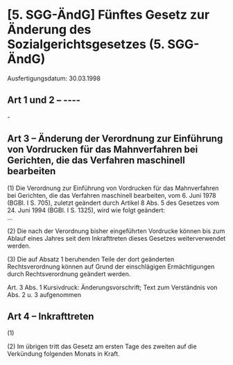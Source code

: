 # [5. SGG-ÄndG] Fünftes Gesetz zur Änderung des Sozialgerichtsgesetzes  (5. SGG-ÄndG)

Ausfertigungsdatum: 30.03.1998

 

## Art 1 und 2 – ----

\-


## Art 3 – Änderung der Verordnung zur Einführung von Vordrucken für das Mahnverfahren bei Gerichten, die das Verfahren maschinell bearbeiten

(1) Die Verordnung zur Einführung von Vordrucken für das Mahnverfahren bei Gerichten, die das Verfahren maschinell bearbeiten, vom 6. Juni 1978 (BGBl. I S. 705), zuletzt geändert durch Artikel 8 Abs. 5 des Gesetzes vom 24. Juni 1994 (BGBl. I S. 1325), wird wie folgt geändert:  
...

(2) Die nach der Verordnung bisher eingeführten Vordrucke können bis zum Ablauf eines Jahres seit dem Inkrafttreten dieses Gesetzes weiterverwendet werden.

(3) Die auf Absatz 1 beruhenden Teile der dort geänderten Rechtsverordnung können auf Grund der einschlägigen Ermächtigungen durch Rechtsverordnung geändert werden.

Art. 3 Abs. 1 Kursivdruck: Änderungsvorschrift; Text zum Verständnis von Abs. 2 u. 3 aufgenommen


## Art 4 – Inkrafttreten

(1)

(2) Im übrigen tritt das Gesetz am ersten Tage des zweiten auf die Verkündung folgenden Monats in Kraft.

